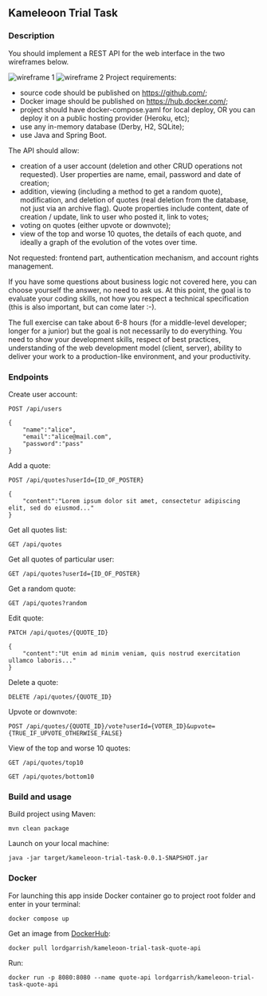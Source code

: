## Kameleoon Trial Task
### Description
You should implement a REST API for the web interface in the two wireframes below.

![wireframe 1](https://developers.kameleoon.com/images/quote-list.png)
![wireframe 2](https://developers.kameleoon.com/images/quote-detail.png)
Project requirements:  
- source code should be published on https://github.com/;
- Docker image should be published on https://hub.docker.com/;
- project should have docker-compose.yaml for local deploy, OR you can deploy it on a public hosting provider (Heroku, etc);
- use any in-memory database (Derby, H2, SQLite);
- use Java and Spring Boot.  

The API should allow:
- creation of a user account (deletion and other CRUD operations not requested). User properties are name, email, 
password and date of creation;
- addition, viewing (including a method to get a random quote), modification, and deletion of quotes (real deletion 
from the database, not just via an archive flag). Quote properties include content, date of creation / update, link to 
user who posted it, link to votes;
- voting on quotes (either upvote or downvote);
- view of the top and worse 10 quotes, the details of each quote, and ideally a graph of the evolution of the votes over time.

Not requested: frontend part, authentication mechanism, and account rights management.

If you have some questions about business logic not covered here, you can choose yourself the answer, no need to ask us. 
At this point, the goal is to evaluate your coding skills, not how you respect a technical specification (this is also 
important, but can come later :-).

The full exercise can take about 6-8 hours (for a middle-level developer; longer for a junior) but the goal is not 
necessarily to do everything. You need to show your development skills, respect of best practices, understanding of the 
web development model (client, server), ability to deliver your work to a production-like environment, and your productivity.  
### Endpoints
Create user account:
```
POST /api/users

{
    "name":"alice",
    "email":"alice@mail.com",
    "password":"pass"
}
```
Add a quote:
```
POST /api/quotes?userId={ID_OF_POSTER}

{
    "content":"Lorem ipsum dolor sit amet, consectetur adipiscing elit, sed do eiusmod..."
}
```
Get all quotes list:
```
GET /api/quotes
```
Get all quotes of particular user:
```
GET /api/quotes?userId={ID_OF_POSTER}
```
Get a random quote:
```
GET /api/quotes?random
```
Edit quote:
```
PATCH /api/quotes/{QUOTE_ID}

{
    "content":"Ut enim ad minim veniam, quis nostrud exercitation ullamco laboris..."
}
```
Delete a quote:
```
DELETE /api/quotes/{QUOTE_ID}
```
Upvote or downvote:
```
POST /api/quotes/{QUOTE_ID}/vote?userId={VOTER_ID}&upvote={TRUE_IF_UPVOTE_OTHERWISE_FALSE}
```
View of the top and worse 10 quotes:
```
GET /api/quotes/top10

GET /api/quotes/bottom10
```
### Build and usage
Build project using Maven:
```
mvn clean package
```
Launch on your local machine:
```
java -jar target/kameleoon-trial-task-0.0.1-SNAPSHOT.jar
```
### Docker
For launching this app inside Docker container go to project root folder and enter in your terminal:
```
docker compose up
```
Get an image from [DockerHub](https://hub.docker.com/r/lordgarrish/kameleoon-trial-task-quote-api):  
```
docker pull lordgarrish/kameleoon-trial-task-quote-api
```
Run:
```
docker run -p 8080:8080 --name quote-api lordgarrish/kameleoon-trial-task-quote-api
```
